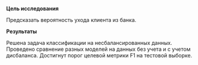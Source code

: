 **Цель исследования**

Предсказать вероятность ухода клиента из банка.

**Результаты**

Решена задача классификации на несбалансированных данных. Проведено сравнение разных моделей на данных без учета и с учетом дисбаланса. 
Достигнут порог целевой метрики F1 на тестовой выборке.

